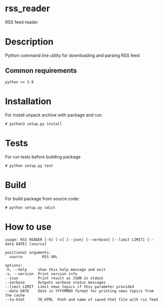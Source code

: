 # rss_reader
RSS feed reader

# Description
Python command line utility for downloading and parsing RSS feed

## Common requirements
    python >= 3.9

# Installation
For install unpack archive with package and run:

    # python3 setup.py install

# Tests
For run tests before building package

    # python setup.py test 

# Build 
For build package from source code:

    # python setup.py sdist

# How to use

    usage: RSS READER [-h] [-v] [--json] [--verbose] [--limit LIMIT] [--date DATE] [source]
    
    positional arguments:
      source         RSS URL
    
    options:
    -h, --help     show this help message and exit
    -v, --version  Print version info
    --json         Print result as JSON in stdout
    --verbose      Outputs verbose status messages
    --limit LIMIT  Limit news topics if this parameter provided
    --date DATE    Date in YYYYMMDD format for printing news topics from the cache
    --to-html      TO_HTML  Path and name of saved html file with rss feed